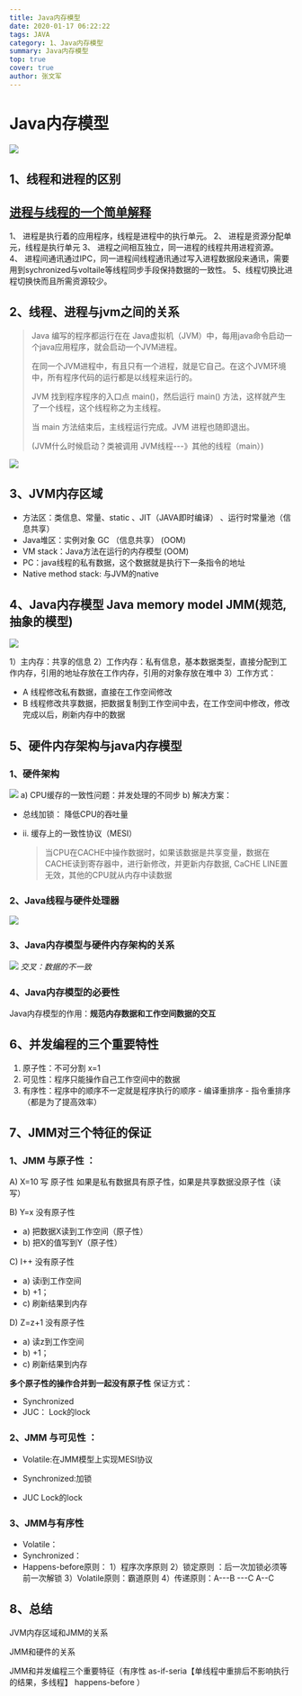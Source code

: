 ```yaml
---
title: Java内存模型
date: 2020-01-17 06:22:22
tags: JAVA
category: 1、Java内存模型
summary: Java内存模型
top: true
cover: true
author: 张文军
---
```

# Java内存模型

![](/images/favicon.png)


## 1、线程和进程的区别

   [进程与线程的一个简单解释](http://www.ruanyifeng.com/blog/2013/04/processes_and_threads.html)
   ----
   1、 进程是执行着的应用程序，线程是进程中的执行单元。
   2、 进程是资源分配单元，线程是执行单元
   3、 进程之间相互独立，同一进程的线程共用进程资源。
   4、 进程间通讯通过IPC，同一进程间线程通讯通过写入进程数据段来通讯，需要用到sychronized与voltaile等线程同步手段保持数据的一致性。
   5、线程切换比进程切换快而且所需资源较少。


## 2、线程、进程与jvm之间的关系

 > Java 编写的程序都运行在在 Java虚拟机（JVM）中，每用java命令启动一个java应用程序，就会启动一个JVM进程。
 > 
 > 在同一个JVM进程中，有且只有一个进程，就是它自己。在这个JVM环境中，所有程序代码的运行都是以线程来运行的。
 > 
 > JVM 找到程序程序的入口点 main()，然后运行 main() 方法，这样就产生了一个线程，这个线程称之为主线程。
 > 
 > 当 main 方法结束后，主线程运行完成。JVM 进程也随即退出。
 > 
 > 
 > (JVM什么时候启动？类被调用    JVM线程---》其他的线程（main）)


 ![](http://myblog-1258908231.cos.ap-shanghai.myqcloud.com/Java%E5%86%85%E5%AD%98%E6%A8%A1%E5%9E%8B/20200119024241674.png)



## 3、JVM内存区域

  - 方法区：类信息、常量、static 、JIT（JAVA即时编译） 、运行时常量池（信息共享）
  - Java堆区：实例对象     GC   （信息共享）   (OOM)
  - VM stack：Java方法在运行的内存模型   (OOM)
  - PC：java线程的私有数据，这个数据就是执行下一条指令的地址
  - Native method stack:  与JVM的native 

## 4、Java内存模型   Java memory model   JMM(规范,抽象的模型) 

![](http://myblog-1258908231.cos.ap-shanghai.myqcloud.com/Java%E5%86%85%E5%AD%98%E6%A8%A1%E5%9E%8B/20200119030815740.png)

  1）主内存：共享的信息
  2）工作内存：私有信息，基本数据类型，直接分配到工作内存，引用的地址存放在工作内存，引用的对象存放在堆中
  3）工作方式：
   - A  线程修改私有数据，直接在工作空间修改
   -  B  线程修改共享数据，把数据复制到工作空间中去，在工作空间中修改，修改完成以后，刷新内存中的数据

## 5、硬件内存架构与java内存模型

### 1、硬件架构
   ![](http://myblog-1258908231.cos.ap-shanghai.myqcloud.com/Java%E5%86%85%E5%AD%98%E6%A8%A1%E5%9E%8B/20200119033806019.png)
   a)	CPU缓存的一致性问题：并发处理的不同步
   b)	解决方案：
   - 	总线加锁： 降低CPU的吞吐量
   - ii.	缓存上的一致性协议（MESI）

     >当CPU在CACHE中操作数据时，如果该数据是共享变量，数据在CACHE读到寄存器中，进行新修改，并更新内存数据, CaCHE  LINE置无效，其他的CPU就从内存中读数据

### 2、Java线程与硬件处理器
![](http://myblog-1258908231.cos.ap-shanghai.myqcloud.com/Java%E5%86%85%E5%AD%98%E6%A8%A1%E5%9E%8B/20200119035148842.png)

### 3、Java内存模型与硬件内存架构的关系
![](http://myblog-1258908231.cos.ap-shanghai.myqcloud.com/Java%E5%86%85%E5%AD%98%E6%A8%A1%E5%9E%8B/20200119035324519.png)
 *交叉：数据的不一致*

### 4、Java内存模型的必要性
   Java内存模型的作用：**规范内存数据和工作空间数据的交互**


## 6、并发编程的三个重要特性

  1. 原子性：不可分割 x=1
  2. 可见性：程序只能操作自己工作空间中的数据
  3. 有序性：程序中的顺序不一定就是程序执行的顺序
    - 编译重排序
    - 指令重排序
      （都是为了提高效率）

## 7、JMM对三个特征的保证

### 1、JMM 与原子性 ：
A) X=10  写  原子性   如果是私有数据具有原子性，如果是共享数据没原子性（读写）  

B) Y=x  没有原子性
   -  a)	 把数据X读到工作空间（原子性）
   -  b)	 把X的值写到Y（原子性）

C) I++ 没有原子性
   -  a)	读i到工作空间
   -  b)	+1；
   -  c)	刷新结果到内存

D) Z=z+1 没有原子性
   -  a)	读z到工作空间
   -  b)	+1；
   -  c)	刷新结果到内存

**多个原子性的操作合并到一起没有原子性**
 保证方式：
 - Synchronized
 - JUC： Lock的lock

### 2、JMM 与可见性 ：

- Volatile:在JMM模型上实现MESI协议

- Synchronized:加锁

- JUC    Lock的lock

### 3、JMM与有序性

- Volatile：
- Synchronized：
- Happens-before原则：
    1）程序次序原则
    2）锁定原则  ：后一次加锁必须等前一次解锁
    3）Volatile原则：霸道原则
    4）传递原则：A---B ---C    A--C



## 8、总结

JVM内存区域和JMM的关系

JMM和硬件的关系

JMM和并发编程三个重要特征（有序性  as-if-seria【单线程中重排后不影响执行的结果，多线程】   happens-before  ）


